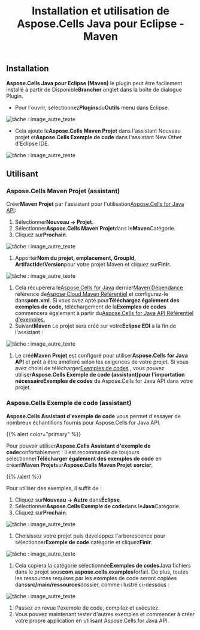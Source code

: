 ﻿---
title: Installation et utilisation de Aspose.Cells Java pour Eclipse - Maven
type: docs
weight: 10
url: /fr/java/installing-and-using-aspose-cells-java-for-eclipse-maven/
---
## **Installation**

**Aspose.Cells Java pour Eclipse (Maven)** le plugin peut être facilement installé à partir de Disponible**Brancher** onglet dans la boîte de dialogue Plugin.

- Pour l'ouvrir, sélectionnez**Plugins**du**Outils** menu dans Eclipse.

![tâche : image_autre_texte](installing-and-using-aspose-cells-java-for-eclipse-maven_1)

-  Cela ajoute le**Aspose.Cells Maven Projet** dans l'assistant Nouveau projet et**Aspose.Cells Exemple de code** dans l'assistant New Other d'Eclipse IDE.

![tâche : image_autre_texte](project_1.png)

## **Utilisant**

### **Aspose.Cells Maven Projet (assistant)**

 Créer**Maven Projet** par l'assistant pour l'utilisation[Aspose.Cells for Java API](https://products.aspose.com/cells/java/):

1. Sélectionner**Nouveau -> Projet**.
1. Sélectionner**Aspose.Cells Maven Projet**dans le**Maven**Catégorie.
1. Cliquez sur**Prochain**.

![tâche : image_autre_texte](project_2.png)

1. Apporter**Nom du projet, emplacement, GroupId, ArtifactId**et**Version**pour votre projet Maven et cliquez sur**Finir.**

![tâche : image_autre_texte](project_3.png)

1. Cela récupérera le[Aspose.Cells for Java](https://products.aspose.com/cells/java/) dernier[Maven Dépendance](https://repository.aspose.com/webapp/#/artifacts/browse/tree/General/repo/com/aspose/aspose-cells) référence de[Aspose Cloud Maven Référentiel](https://repository.aspose.com/webapp/#/artifacts/browse/tree/General/repo) et configurez-le dans**pom.xml**. Si vous avez opté pour**Téléchargez également des exemples de code,** téléchargement de la**Exemples de codes** commencera également à partir du[Aspose.Cells for Java API Référentiel d'exemples.](https://github.com/aspose-cells/Aspose.Cells-for-Java)
1. Suivant**Maven** Le projet sera créé sur votre**Eclipse EDI** à la fin de l'assistant :

![tâche : image_autre_texte](project_4.png)

1.  Le créé**Maven Projet** est configuré pour utiliser**Aspose.Cells for Java API** et prêt à être amélioré selon les exigences de votre projet.
 Si vous avez choisi de télécharger[Exemples de codes](https://github.com/aspose-cells/Aspose.Cells-for-Java) , vous pouvez utiliser**Aspose.Cells Exemple de code (assistant)**pour l'importation nécessaire**Exemples de codes** de Aspose.Cells for Java API dans votre projet.

### **Aspose.Cells Exemple de code (assistant)**

**Aspose.Cells Assistant d'exemple de code** vous permet d'essayer de nombreux échantillons fournis pour Aspose.Cells for Java API.

{{% alert color="primary" %}}

 Pour pouvoir utiliser**Aspose.Cells Assistant d'exemple de code**confortablement : il est recommandé de toujours sélectionner**Télécharger également des exemples de code** en créant**Maven Projet**sur**Aspose.Cells Maven Projet** **sorcier**,

{{% /alert %}}

Pour utiliser des exemples, il suffit de :

1. Cliquez sur**Nouveau -> Autre** dans**Éclipse**.
1. Sélectionner**Aspose.Cells Exemple de code**dans le**Java**Catégorie.
1. Cliquez sur**Prochain**.  

![tâche : image_autre_texte](example_1.png)

1.  Choisissez votre projet puis développez l'arborescence pour sélectionner**Exemple de code** catégorie et cliquez**Finir**.

![tâche : image_autre_texte](example_2.png)

1.  Cela copiera la catégorie sélectionnée**Exemples de codes**Java fichiers dans le projet sous**com.aspose.cells.examples**forfait. De plus, toutes les ressources requises par les exemples de code seront copiées dans**src/main/ressources**dossier, comme illustré ci-dessous :

![tâche : image_autre_texte](example_3.png)

1. Passez en revue l'exemple de code, compilez et exécutez.
1. Vous pouvez maintenant tester d'autres exemples et commencer à créer votre propre application en utilisant Aspose.Cells for Java API.

